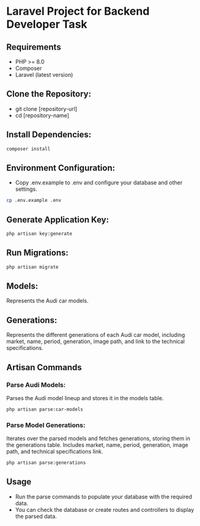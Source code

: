 # Laravel Project for Backend Developer Task

## Requirements
- PHP >= 8.0
- Composer
- Laravel (latest version)

## Clone the Repository:
- git clone [repository-url]
- cd [repository-name]

## Install Dependencies:
```bash
composer install
```
## Environment Configuration:
- Copy .env.example to .env and configure your database and other settings. 
```bash
cp .env.example .env
```
## Generate Application Key:
```bash
php artisan key:generate
```
## Run Migrations:
```bash
php artisan migrate
```
## Models:
Represents the Audi car models.

## Generations:
Represents the different generations of each Audi car model, including market, name, period, generation, image path, and link to the technical specifications.

## Artisan Commands
### Parse Audi Models:
Parses the Audi model lineup and stores it in the models table.

```bash
php artisan parse:car-models
```
### Parse Model Generations:
Iterates over the parsed models and fetches generations, storing them in the generations table. Includes market, name, period, generation, image path, and technical specifications link.

```bash
php artisan parse:generations
```
## Usage
- Run the parse commands to populate your database with the required data.
- You can check the database or create routes and controllers to display the parsed data.

